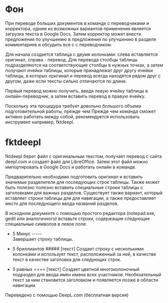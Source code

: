 ﻿# Фон

При переводе больших документов в команде с переводчиками и
корректора, одним из возможных вариантов применения является загрузка текста в Google Docs. Затем корректор может внести предложения по улучшению в
предложения по улучшению в разделе комментариев и обсудить все с
с переводчиком.

Для начала создается таблица с двумя колонками: слева вставляется оригинал, справа - перевод. Для
перевода столбцы таблицы подразделяются на соответствующие
столбцы в нужных точках, а затем получают ячейки таблицы, которые принадлежат друг другу
ячейки таблицы, в которых оригинал и перевод всегда находятся рядом друг с другом, даже если тексты сильно отличаются по длине.

Первый перевод можно получить, введя левую ячейку таблицы
в онлайн-переводчик, а затем вставить перевод в
правую ячейку.

Поскольку эта процедура требует довольно большого объема подготовительной работы, прежде чем
Прежде чем команда сможет активно работать между собой, рекомендуется использовать инструмент
например, fktdeepl.

# fktdeepl

fktdeepl берет файл с оригинальным текстом,
получает перевод с сайта deepl.com и создает файл для
LibreOffice. Затем этот файл можно импортировать в Google Docs
и работать онлайн в команде.

Предварительно необходимо подготовить оригинал и вставить значимые разделители
для последующих строк таблицы. Также может быть полезно
полезно вставить специальные строки таблицы с заголовками для важных
разделов. Существует также вариант, который вставляет строки таблицы для
для навигации, а также предоставляет место для последующего ввода названий разделов.

В исходном документе с помощью простого редактора (notepad.exe, gedit или аналогичного) вставьте строки, содержащие следующие специальные
символов в левое поле:

- 5 Минус -----  
  Завершает строку таблицы.

- 5 бриллиантов ##### [текст]
  Создает строку с несколькими колонками и использует текст, расположенный за ней, в качестве
  текст в качестве заголовка для следующих строк.

- 5 равных ==== [текст]
  Создает цветной многоколоночный подраздел для ввода имен
  имена всех участников. Необязательный текст за ним 
  становится заголовком и появляется позже в области навигации.

Переведено с помощью DeepL.com (бесплатная версия)